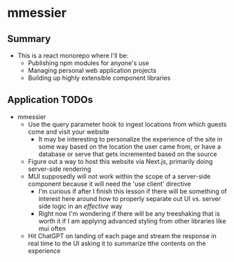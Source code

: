 # mmessier

## Summary

- This is a react monorepo where I'll be:
  - Publishing npm modules for anyone's use
  - Managing personal web application projects
  - Building up highly extensible component libraries

## Application TODOs

- mmessier
  - Use the query parameter hook to ingest locations from which guests come and visit your website
    - It may be interesting to personalize the experience of the site in some way based on the location the user came from, or have a database or serve that gets incremented based on the source
  - Figure out a way to host this website via Next.js, primarily doing server-side rendering
  - MUI supposedly will not work within the scope of a server-side component because it will need the 'use client' directive
    - I'm curious if after I finish this lesson if there will be something of interest here around how to properly separate out UI vs. server side logic in an _effective_ way
    - Right now I'm wondering if there will be any treeshaking that is worth it if I am applying advanced styling from other libraries like mui often
  - Hit ChatGPT on landing of each page and stream the response in real time to the UI asking it to summarize tthe contents on the experience

